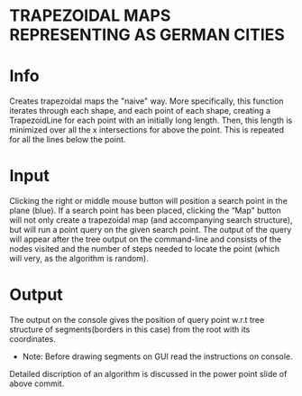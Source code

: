 # TRAPEZOIDAL MAPS REPRESENTING AS GERMAN CITIES

# Info
 Creates trapezoidal maps the "naive" way. More specifically, this
 function iterates through each shape, and each point of each shape,
 creating a TrapezoidLine for each point with an initially long length.
 Then, this length is minimized over all the x intersections for above the
 point. This is repeated for all the lines below the point.  
 
 # Input
 Clicking the right or middle mouse button will position a search point in the plane (blue). 
 If a search point has been placed, clicking the “Map" button will not only create a
 trapezoidal map (and accompanying search structure), but will run a point query on the given search point.
 The output of the query will appear after the tree output on the command-line and consists of the nodes 
 visited and the number of steps needed to locate the point (which will very, as the algorithm is random).
 
 # Output
 
  The output on the console gives the position of query point w.r.t tree structure 
  of segments(borders in this case) from the root with its coordinates.
 * Note: Before drawing segments on GUI read the instructions on console.
 
 Detailed discription of an algorithm is discussed in the power point slide of above commit.

 
 
